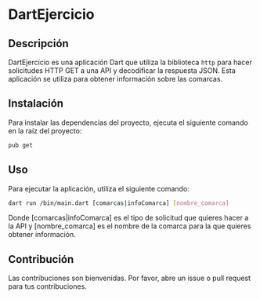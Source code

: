 # DartEjercicio

## Descripción

DartEjercicio es una aplicación Dart que utiliza la biblioteca `http` para hacer solicitudes HTTP GET a una API y decodificar la respuesta JSON. Esta aplicación se utiliza para obtener información sobre las comarcas.

## Instalación

Para instalar las dependencias del proyecto, ejecuta el siguiente comando en la raíz del proyecto:

```bash
pub get
```

## Uso
Para ejecutar la aplicación, utiliza el siguiente comando:
```bash
dart run /bin/main.dart [comarcas|infoComarca] [nombre_comarca]
```
Donde [comarcas|infoComarca] es el tipo de solicitud que quieres hacer a la API y [nombre_comarca] es el nombre de la comarca para la que quieres obtener información.

## Contribución
Las contribuciones son bienvenidas. Por favor, abre un issue o pull request para tus contribuciones. 
